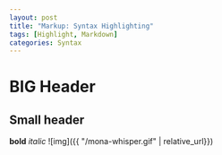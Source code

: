 ```yaml
---
layout: post
title: "Markup: Syntax Highlighting"
tags: [Highlight, Markdown]
categories: Syntax
---
```

# BIG Header
## Small header
**bold**
*italic*
![img]({{ "/mona-whisper.gif" | relative_url}})